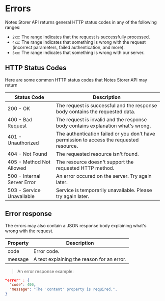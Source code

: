 # Errors

<!-- <aside class="notice">
This error section is stored in a separate file in <code>includes/_errors.md</code>. Slate allows you to optionally separate out your docs into many files...just save them to the <code>includes</code> folder and add them to the top of your <code>index.md</code>'s frontmatter. Files are included in the order listed.
</aside>
 -->
Notes Storer API returns general HTTP status codes in any of the following ranges:
- `2xx`: The range indicates that the request is successfully processed.
- `4xx`: The range indicates that something is wrong with the request (incorrect parameters, failed authentication, and more).
- `5xx`: The range indicates that something is wrong with our server.

## HTTP Status Codes

Here are some common HTTP status codes that Notes Storer API may return

Status Code | Description
---------- | -------
200 - OK | The request is successful and the response body contains the requested data.
400 - Bad Request | The request is invalid and the response body contains explanation what's wrong.
401 - Unauthorized | The authentication failed or you don't have permission to access the requested resource.
404 - Not Found | The requested resource isn't found. 
405 - Method Not Allowed | The resource doesn't support the requested HTTP method.
500 - Internal Server Error | An error occured on the server. Try again later.
503 - Service Unavailable | Service is temporarily unavailable. Please try again later.

## Error response

The errors may also contain a JSON response body explaining what's wrong with the request. 

Property | Description
---------- | -------
code | Error code.
message | A text explaining the reason for an error. 


> An error response example:

```json
"error" : {
  "code": 400,
  "message": "The 'content' property is required.",
}

```


